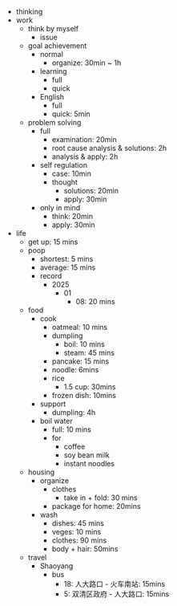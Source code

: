 - thinking
- work
    - think by myself
        - issue
    - goal achievement
        - normal
            - organize: 30min ~ 1h 
        - learning
            - full
            - quick
        - English
            - full
            - quick: 5min
    - problem solving
        - full
            - examination: 20min
            - root cause analysis & solutions: 2h
            - analysis & apply: 2h
        - self regulation
            - case: 10min
            - thought
                - solutions: 20min
                - apply: 30min
        - only in mind
            - think: 20min
            - apply: 30min
- life
    - get up: 15 mins
    - poop
        - shortest: 5 mins
        - average: 15 mins
        - record
            - 2025
                - 01
                    - 08: 20 mins
    - food
        - cook
            - oatmeal: 10 mins
            - dumpling
                - boil: 10 mins
                - steam: 45 mins
            - pancake: 15 mins
            - noodle: 6mins
            - rice
                - 1.5 cup: 30mins
            - frozen dish: 10mins
        - support
            - dumpling: 4h
        - boil water
            - full: 10 mins
            - for 
                - coffee
                - soy bean milk
                - instant noodles
    - housing
        - organize 
            - clothes
                - take in + fold: 30 mins
            - package for home: 20mins
        - wash
            - dishes: 45 mins
            - veges: 10 mins
            - clothes: 90 mins
            - body + hair: 50mins
    - travel
        - Shaoyang
            - bus
                - 18: 人大路口 - 火车南站: 15mins
                - 5: 双清区政府 - 人大路口: 15mins